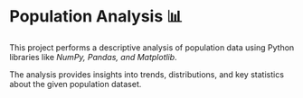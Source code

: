 # Population Analysis 📊

This project performs a descriptive analysis of population data using Python libraries like *NumPy, Pandas, and Matplotlib*. 

The analysis provides insights into trends, distributions, and key statistics about the given population dataset.


